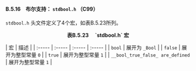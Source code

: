 #### B.5.16　布尔支持： `stdbool.h` （C99）

`stdbool.h` 头文件定义了4个宏，如表B.5.23所列。

<center class="my_markdown"><b class="my_markdown">表B.5.23　 `stdbool.h` 宏</b></center>

| 宏 | 描述 |
| :-----  | :-----  | :-----  | :-----  |
| `bool` | 展开为 `_Bool` |
| `false` | 展开为整型常量 `0` |
| `true` | 展开为整型常量 `1` |
| `__bool_true_false_ are_defined` | 展开为整型常量 `1` |

